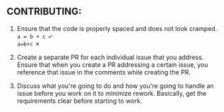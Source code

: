 ## CONTRIBUTING:

1. Ensure that the code is properly spaced and does not look cramped.  
`a = b + c`     ✓  
`a=b+c`         ✗  

2. Create a separate PR for each individual issue that you address.  
Ensure that when you create a PR addressing a certain issue, you reference that issue in the comments while creating the PR.

3. Discuss what you're going to do and how you're going to handle an issue before you work on it to minimize rework.
Basically, get the requirements clear before starting to work.
